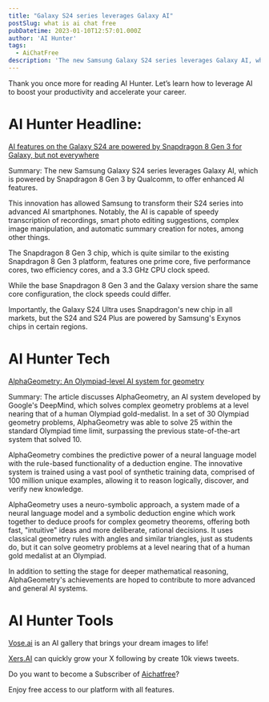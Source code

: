 ```yaml
---
title: "Galaxy S24 series leverages Galaxy AI"
postSlug: what is ai chat free 
pubDatetime: 2023-01-10T12:57:01.000Z
author: 'AI Hunter'
tags:
  - AiChatFree
description: 'The new Samsung Galaxy S24 series leverages Galaxy AI, which is powered by Snapdragon 8 Gen 3 by Qualcomm, to offer enhanced AI features.'
---
```


Thank you once more for reading AI Hunter. Let’s learn how to leverage AI to boost your productivity and accelerate your career. 



# AI Hunter Headline:

[AI features on the Galaxy S24 are powered by Snapdragon 8 Gen 3 for Galaxy, but not everywhere](https://www.androidcentral.com/phones/samsung-galaxy-s24-snapdragon-8-gen-3-for-galaxy)

Summary: The new Samsung Galaxy S24 series leverages Galaxy AI, which is powered by Snapdragon 8 Gen 3 by Qualcomm, to offer enhanced AI features. 

This innovation has allowed Samsung to transform their S24 series into advanced AI smartphones. Notably, the AI is capable of speedy transcription of recordings, smart photo editing suggestions, complex image manipulation, and automatic summary creation for notes, among other things. 

The Snapdragon 8 Gen 3 chip, which is quite similar to the existing Snapdragon 8 Gen 3 platform, features one prime core, five performance cores, two efficiency cores, and a 3.3 GHz CPU clock speed. 

While the base Snapdragon 8 Gen 3 and the Galaxy version share the same core configuration, the clock speeds could differ. 

Importantly, the Galaxy S24 Ultra uses Snapdragon's new chip in all markets, but the S24 and S24 Plus are powered by Samsung's Exynos chips in certain regions.

# AI Hunter Tech

[AlphaGeometry: An Olympiad-level AI system for geometry](https://deepmind.google/discover/blog/alphageometry-an-olympiad-level-ai-system-for-geometry/)

Summary: The article discusses AlphaGeometry, an AI system developed by Google's DeepMind, which solves complex geometry problems at a level nearing that of a human Olympiad gold-medalist. In a set of 30 Olympiad geometry problems, AlphaGeometry was able to solve 25 within the standard Olympiad time limit, surpassing the previous state-of-the-art system that solved 10. 

AlphaGeometry combines the predictive power of a neural language model with the rule-based functionality of a deduction engine. The innovative system is trained using a vast pool of synthetic training data, comprised of 100 million unique examples, allowing it to reason logically, discover, and verify new knowledge.

AlphaGeometry uses a neuro-symbolic approach, a system made of a neural language model and a symbolic deduction engine which work together to deduce proofs for complex geometry theorems, offering both fast, "intuitive" ideas and more deliberate, rational decisions. It uses classical geometry rules with angles and similar triangles, just as students do, but it can solve geometry problems at a level nearing that of a human gold medalist at an Olympiad. 

In addition to setting the stage for deeper mathematical reasoning, AlphaGeometry's achievements are hoped to contribute to more advanced and general AI systems.

# AI Hunter Tools


[Vose.ai](https://vose.ai/) is an AI gallery that brings your dream images to life!


[Xers.AI](https://xers.ai/) can quickly grow your X following by create 10k views tweets.



Do you want to become a Subscriber of [Aichatfree](https://www.aichatfree.info/)?

Enjoy free access to our platform with all features.


